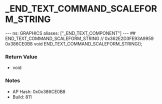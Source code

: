 # _END_TEXT_COMMAND_SCALEFORM_STRING

--- ns: GRAPHICS aliases: ["_END_TEXT_COMPONENT"] --- ## END_TEXT_COMMAND_SCALEFORM_STRING  // 0x362E2D3FE93A9959 0x386CE0B8 void END_TEXT_COMMAND_SCALEFORM_STRING();

### Return Value
* void

### Notes
* AP Hash: 0x0x386CE0B8
* Build: 811


